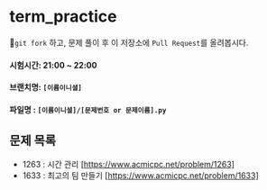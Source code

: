 # term_practice
`git fork` 하고, 문제 풀이 후 이 저장소에 `Pull Request`를 올려봅시다.
#### 시험시간: 21:00 ~ 22:00
#### 브랜치명: `[이름이니셜]`
#### 파일명 : `[이름이니셜]/[문제번호 or 문제이름].py`

## 문제 목록
- 1263 : 시간 관리 [https://www.acmicpc.net/problem/1263]
- 1633 : 최고의 팀 만들기 [https://www.acmicpc.net/problem/1633]
